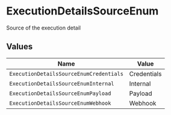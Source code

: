 # ExecutionDetailsSourceEnum

Source of the execution detail


## Values

| Name                                    | Value                                   |
| --------------------------------------- | --------------------------------------- |
| `ExecutionDetailsSourceEnumCredentials` | Credentials                             |
| `ExecutionDetailsSourceEnumInternal`    | Internal                                |
| `ExecutionDetailsSourceEnumPayload`     | Payload                                 |
| `ExecutionDetailsSourceEnumWebhook`     | Webhook                                 |